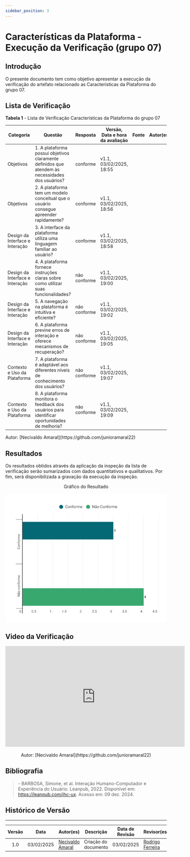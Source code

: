 ```yaml
---
sidebar_position: 3
---
```


# Características da Plataforma - Execução da Verificação (grupo 07)

## Introdução

O presente documento tem como objetivo apresentar a execução da verificação do artefato relacionado as Características da Plataforma do grupo 07.

## Lista de Verificação

<p style={{ textAlign: 'center', fontSize: '18px' }}><b>Tabela 1</b> - Lista de Verificação Características da Plataforma do grupo 07</p>

| Categoria | Questão | Resposta | Versão, Data e hora da avaliação | Fonte | Autor(es) |
|-----------|---------|----------|----------------------------------|-------|-----------|
| Objetivos | 1. A plataforma possui objetivos claramente definidos que atendem às necessidades dos usuários?|     conforme     |   v1.1, 03/02/2025, 18:55        | |    |
| Objetivos | 2. A plataforma tem um modelo conceitual que o usuário consegue apreender rapidamente?|    conforme      |  v1.1, 03/02/2025, 18:56         | |   |
| Design da Interface e Interação | 3. A interface da plataforma utiliza uma linguagem familiar ao usuário?|    conforme      |     v1.1, 03/02/2025, 18:58      |  |      |
| Design da Interface e Interação | 4. A plataforma fornece instruções claras sobre como utilizar suas funcionalidades?|    não conforme      |      v1.1, 03/02/2025, 19:00     |  |   |
| Design da Interface e Interação | 5. A navegação na plataforma é intuitiva e eficiente?|  não conforme        |   v1.1, 03/02/2025, 19:02        | | |
| Design da Interface e Interação | 6. A plataforma previne erros de interação e oferece mecanismos de recuperação?|     não conforme     | v1.1, 03/02/2025, 19:05         | |  |
| Contexto e Uso da Plataforma | 7. A plataforma é adaptável aos diferentes níveis de conhecimento dos usuários?|    não conforme      |    v1.1, 03/02/2025, 19:07      | |    |
| Contexto e Uso da Plataforma | 8. A plataforma monitora o feedback dos usuários para identificar oportunidades de melhoria?|     não conforme     |   v1.1, 03/02/2025, 19:09       |  |  |


<p style={{ textAlign: 'center', fontSize: '17px' }}>Autor: [Necivaldo Amaral](https://github.com/junioramaral22) </p>

## Resultados

Os resultados obtidos através da aplicação da inspeção da lista de verificação serão sumarizados com dados quantitativos e qualitativos. Por fim, será disponibilizada a gravação da execução da inspeção.

<center>
<p style={{ textAlign: 'center', fontSize: '18px' }}>Gráfico do Resultado</p>

![Gráfico do Resultado](../../assets/caracGraf07.png)

</center>

## Video da Verificação 
<center>
<iframe width="560" height="315" src="https://www.youtube.com/embed/Svcg_H4ZQGM?si=L5NX8Fjyn4RtfkWT" title="YouTube video player" frameborder="0" allow="accelerometer; autoplay; clipboard-write; encrypted-media; gyroscope; picture-in-picture; web-share" referrerpolicy="strict-origin-when-cross-origin" allowfullscreen></iframe>

<p style={{ textAlign: 'center', fontSize: '17px' }}>Autor: [Necivaldo Amaral](https://github.com/junioramaral22)</p>

</center>


## Bibliografia

> \- BARBOSA, Simone, et al. Interação Humano-Computador e Experiência do Usuário. Leanpub, 2022. Disponível em: https://leanpub.com/ihc-ux. Acesso em: 09 dez. 2024.


## Histórico de Versão
---
| Versão | Data | Autor(es) | Descrição | Data de Revisão | Revisor(es) |
|:---:|:---:|---|---|:---:|---|
| 1.0 | 03/02/2025 | [Necivaldo Amaral](https://github.com/junioramaral22) | Criação do documento | 03/02/2025 |[Rodrigo Ferreira](https://github.com/rodwendrel)|